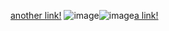 [another link!](https://something2.com)
![image](image2.png)![image](image3.png)[a link!](https://something5.com)